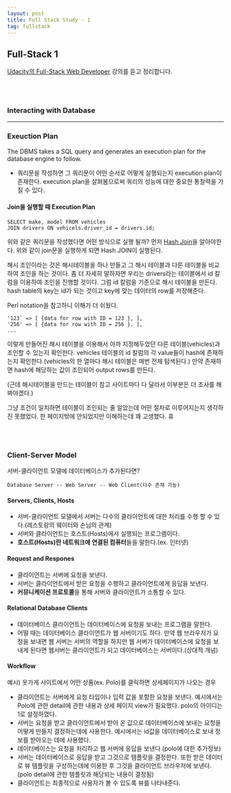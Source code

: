 ```yaml
---
layout: post
title: Full Stack Study - 1
tag: fullstack
---
```



## Full-Stack 1
[Udacity의 Full-Stack Web Developer](https://www.udacity.com/course/full-stack-web-developer-nanodegree--nd0044) 강의를 듣고 정리합니다.

<br><br>
### Interacting with Database
---

### Exeuction Plan
The DBMS takes a SQL query and generates an execution plan for the database engine to follow.<br>
- 쿼리문을 작성하면 그 쿼리문이 어떤 순서로 어떻게 실행되는지 execution plan이 존재한다. execution plan을 살펴봄으로써 쿼리의 성능에 대한 중요한 통찰력을 가질 수 있다.

#### Join을 실행할 때 Execution Plan
```
SELECT make, model FROM vehicles
JOIN drivers ON vehicels.driver_id = drivers.id;
```

위와 같은 쿼리문을 작성했다면 어떤 방식으로 실행 될까?
먼저 [Hash Join](https://www.depesz.com/2013/05/09/explaining-the-unexplainable-part-3/#hash-join)을 알아야한다.
위와 같이 join문을 실행하게 되면 Hash JOIN이 실행된다.

해시 조인이라는 것은 해시테이블을 하나 만들고 그 해시 테이블과 다른 테이블을 비교하여 조인을 하는 것이다.
좀 더 자세히 말하자면 우리는 drivers라는 테이블에서 id 칼럼을 이용하여 조인을 진행할 것이다.
그럼 id 칼럼을 기준으로 해시 테이블을 만든다. hash table의 key는 id가 되는 것이고 key에 맞는 데이터의 row를 저장해준다.

Perl notation을 참고하니 이해가 더 쉬웠다.
```
'123` => [ {data for row with ID = 123 }, ],
'256' => [ {data for row with ID = 256 }. ],
...
```

이렇게 만들어진 해시 테이블을 이용해서 아까 지정해두었던 다른 테이블(vehicles)과 조인할 수 있는지 확인한다.
vehicles 테이블의 id 칼럼의 각 value들이 hash에 존재하는지 확인한다.(vehicles의 한 열마다 해시 테이블은 매번 전체 탐색된다.)
만약 존재하면 hash에 해당하는 값이 조인되어 output rows를 만든다.

(근데 해시테이블을 만드는 테이블이 참고 사이트마다 다 달라서 이부분은 더 조사를 해봐야겠다.)

그냥 조건이 일치하면 테이블이 조인되는 줄 알았는데 어떤 절차로 이루어지는지 생각하진 못했었다. 한 페이지밖에 안되었지만 이해하는데 꽤 고생했다. 휴

<br><br>
### Client-Server Model
서버-클라이언트 모델에 데이터베이스가 추가된다면?
```
Database Server -- Web Server -- Web Client(다수 존재 가능)
```

#### Servers, Clients, Hosts
- 서버-클라이언트 모델에서 서버는 다수의 클라이언트에 대한 처리를 수행 할 수 있다.(레스토랑의 웨이터와 손님의 관계)
- 서버와 클라이언트는 호스트(Hosts)에서 실행되는 프로그램이다.
- **호스트(Hosts)란 네트워크에 연결된 컴퓨터**들을 말한다.(ex. 인터넷)

#### Request and Respones
- 클라이언트는 서버에 요청을 보낸다.
- 서버는 클라이언트에서 받은 요청을 수행하고 클라이언트에게 응답을 보낸다.
- **커뮤니케이션 프로토콜**을 통해 서버와 클라이언트가 소통할 수 있다.

#### Relational Database Clients
- 데이터베이스 클라이언트는 데이터베이스에 요청을 보내는 프로그램을 말한다.
- 어떨 때는 데이터베이스 클라이언트가 웹 서버이기도 하다. 만약 웹 브라우저가 요청을 보내면 웹 서버는 서버의 역할을 하지만 웹 서버가 데이터베이스에 요청을 보내게 된다면 웹서버는 클라이언트가 되고 데이터베이스는 서버이다.(상대적 개념)


#### Workflow
예시) 옷가게 사이트에서 어떤 상품(ex. Polo)를 클릭하면 상세페이지가 나오는 경우
- 클라이언트는 서버에게 요청 타입이나 입력 값을 포함한 요청을 보낸다. 예시에서는 Polo에 관한 detail에 관한 내용과 상세 페이지 view가 필요했다. polo의 아이디는 1로 설정하였다.
- 서버는 요청을 받고 클라이언트에서 받아 온 값으로 데이터베이스에 보내는 요청을 어떻게 만들지 결정하는데에 사용한다. 예시에서는 id값을 데이터베이스로 보내 정보를 받아오는 데에 사용했다.
- 데이터베이스는 요청을 처리하고 웹 서버에 응답을 보낸다.(polo에 대한 추가정보)
- 서버는 데이터베이스로 응답을 받고 그것으로 템플릿을 결정한다. 또한 받은 데이터로 뷰 템플릿을 구성하는데에 이용한 후 그것을 클라이언트 브라우저에 보낸다.(polo detail에 관한 템플릿과 해당되는 내용이 결정됨)
- 클라이언트는 최종적으로 사용자가 볼 수 있도록 뷰를 나타내준다.
